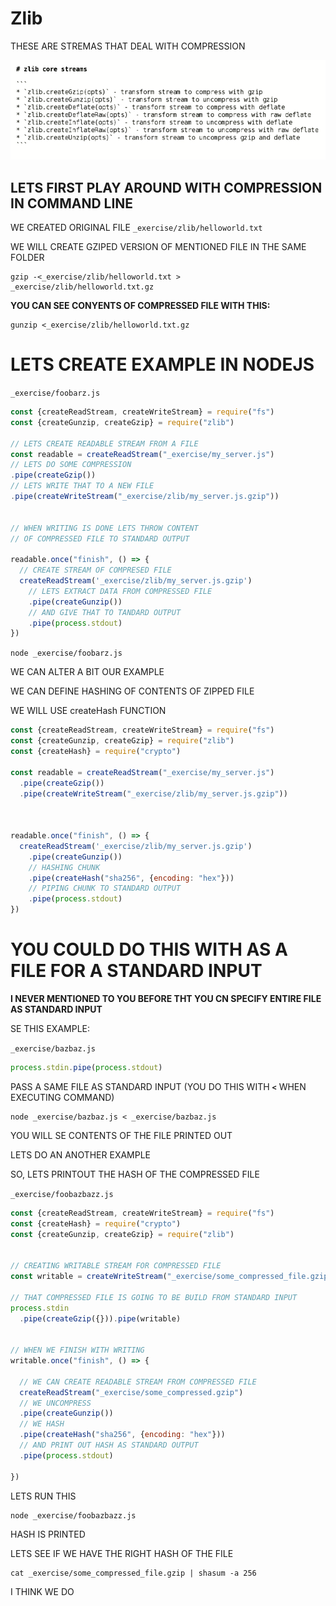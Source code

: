 # Zlib

THESE ARE STREMAS THAT DEAL WITH COMPRESSION

![zlib](../_IMG/ZLIB.png)

## LETS FIRST PLAY AROUND WITH COMPRESSION IN COMMAND LINE

WE CREATED ORIGINAL FILE `_exercise/zlib/helloworld.txt`

WE WILL CREATE GZIPED VERSION OF MENTIONED FILE IN THE SAME FOLDER

```
gzip -<_exercise/zlib/helloworld.txt > _exercise/zlib/helloworld.txt.gz
```

**YOU CAN SEE CONYENTS OF COMPRESSED FILE WITH THIS:**

```
gunzip <_exercise/zlib/helloworld.txt.gz 
```

# LETS CREATE EXAMPLE IN NODEJS

`_exercise/foobarz.js`

```js
const {createReadStream, createWriteStream} = require("fs")
const {createGunzip, createGzip} = require("zlib")

// LETS CREATE READABLE STREAM FROM A FILE
const readable = createReadStream("_exercise/my_server.js")
// LETS DO SOME COMPRESSION
.pipe(createGzip())
// LETS WRITE THAT TO A NEW FILE
.pipe(createWriteStream("_exercise/zlib/my_server.js.gzip"))


// WHEN WRITING IS DONE LETS THROW CONTENT
// OF COMPRESSED FILE TO STANDARD OUTPUT

readable.once("finish", () => {
  // CREATE STREAM OF COMPRESED FILE
  createReadStream('_exercise/zlib/my_server.js.gzip')
    // LETS EXTRACT DATA FROM COMPRESSED FILE
    .pipe(createGunzip())
    // AND GIVE THAT TO TANDARD OUTPUT
    .pipe(process.stdout)
})
```

`node _exercise/foobarz.js`

WE CAN ALTER A BIT OUR EXAMPLE

WE CAN DEFINE HASHING OF CONTENTS OF ZIPPED FILE

WE WILL USE createHash FUNCTION

```js
const {createReadStream, createWriteStream} = require("fs")
const {createGunzip, createGzip} = require("zlib")
const {createHash} = require("crypto")

const readable = createReadStream("_exercise/my_server.js")
  .pipe(createGzip())
  .pipe(createWriteStream("_exercise/zlib/my_server.js.gzip"))



readable.once("finish", () => {
  createReadStream('_exercise/zlib/my_server.js.gzip')
    .pipe(createGunzip())
    // HASHING CHUNK
    .pipe(createHash("sha256", {encoding: "hex"}))
    // PIPING CHUNK TO STANDARD OUTPUT
    .pipe(process.stdout)
})
```

# YOU COULD DO THIS WITH AS A FILE FOR A STANDARD INPUT

**I NEVER MENTIONED TO YOU BEFORE THT YOU CN SPECIFY ENTIRE FILE AS STANDARD INPUT**

SE THIS EXAMPLE:

`_exercise/bazbaz.js`

```js
process.stdin.pipe(process.stdout)
```

PASS A SAME FILE AS STANDARD INPUT (YOU DO THIS WITH **`<`** WHEN EXECUTING COMMAND)

```
node _exercise/bazbaz.js < _exercise/bazbaz.js
```

YOU WILL SE CONTENTS OF THE FILE PRINTED OUT

LETS DO AN ANOTHER EXAMPLE

SO, LETS PRINTOUT THE HASH OF THE COMPRESSED FILE

`_exercise/foobazbazz.js`

```js
const {createReadStream, createWriteStream} = require("fs")
const {createHash} = require("crypto")
const {createGunzip, createGzip} = require("zlib")


// CREATING WRITABLE STREAM FOR COMPRESSED FILE
const writable = createWriteStream("_exercise/some_compressed_file.gzip")

// THAT COMPRESSED FILE IS GOING TO BE BUILD FROM STANDARD INPUT
process.stdin
  .pipe(createGzip({})).pipe(writable)
  

// WHEN WE FINISH WITH WRITING
writable.once("finish", () => {

  // WE CAN CREATE READABLE STREAM FROM COMPRESSED FILE
  createReadStream("_exercise/some_compressed.gzip")
  // WE UNCOMPRESS
  .pipe(createGunzip())
  // WE HASH
  .pipe(createHash("sha256", {encoding: "hex"}))
  // AND PRINT OUT HASH AS STANDARD OUTPUT
  .pipe(process.stdout)

})
```

LETS RUN THIS

```
node _exercise/foobazbazz.js
```

HASH IS PRINTED

LETS SEE IF WE HAVE THE RIGHT HASH OF THE FILE

```
cat _exercise/some_compressed_file.gzip | shasum -a 256
```

I THINK WE DO



